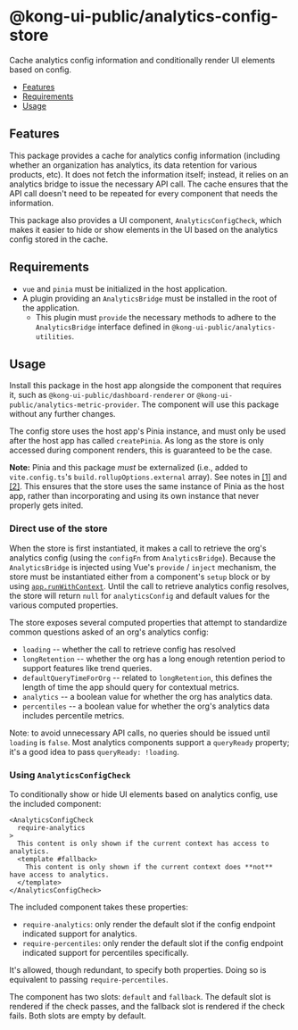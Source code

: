 # @kong-ui-public/analytics-config-store

Cache analytics config information and conditionally render UI elements based on config.

- [Features](#features)
- [Requirements](#requirements)
- [Usage](#usage)

## Features

This package provides a cache for analytics config information (including whether an organization has analytics, its data retention for various products, etc).  It does not fetch the information itself; instead, it relies on an analytics bridge to issue the necessary API call.  The cache ensures that the API call doesn't need to be repeated for every component that needs the information.

This package also provides a UI component, `AnalyticsConfigCheck`, which makes it easier to hide or show elements in the UI based on the analytics config stored in the cache.

## Requirements

- `vue` and `pinia` must be initialized in the host application.
- A plugin providing an `AnalyticsBridge` must be installed in the root of the application.
  - This plugin must `provide` the necessary methods to adhere to the `AnalyticsBridge` interface defined in `@kong-ui-public/analytics-utilities`.

## Usage

Install this package in the host app alongside the component that requires it, such as `@kong-ui-public/dashboard-renderer` or `@kong-ui-public/analytics-metric-provider`.  The component will use this package without any further changes.

The config store uses the host app's Pinia instance, and must only be used after the host app has called `createPinia`.  As long as the store is only accessed during component renders, this is guaranteed to be the case.

**Note:** Pinia and this package _must_ be externalized (i.e., added to `vite.config.ts`'s `build.rollupOptions.external` array).  See notes in [[1]](https://github.com/vuejs/pinia/discussions/1073#discussioncomment-2196098) and [[2]](https://github.com/vuejs/pinia/discussions/1073#discussioncomment-6286516).  This ensures that the store uses the same instance of Pinia as the host app, rather than incorporating and using its own instance that never properly gets inited.

### Direct use of the store

When the store is first instantiated, it makes a call to retrieve the org's analytics config (using the `configFn` from `AnalyticsBridge`).  Because the `AnalyticsBridge` is injected using Vue's `provide` / `inject` mechanism, the store must be instantiated either from a component's `setup` block or by using [`app.runWithContext`](https://vuejs.org/api/application.html#app-runwithcontext).  Until the call to retrieve analytics config resolves, the store will return `null` for `analyticsConfig` and default values for the various computed properties.

The store exposes several computed properties that attempt to standardize common questions asked of an org's analytics config:

- `loading` -- whether the call to retrieve config has resolved
- `longRetention` -- whether the org has a long enough retention period to support features like trend queries.
- `defaultQueryTimeForOrg` -- related to `longRetention`, this defines the length of time the app should query for contextual metrics.
- `analytics` -- a boolean value for whether the org has analytics data.
- `percentiles` -- a boolean value for whether the org's analytics data includes percentile metrics.

Note: to avoid unnecessary API calls, no queries should be issued until `loading` is `false`.  Most analytics components support a `queryReady` property; it's a good idea to pass `queryReady: !loading`.

### Using `AnalyticsConfigCheck`

To conditionally show or hide UI elements based on analytics config, use the included component:

```vue
<AnalyticsConfigCheck
  require-analytics
>
  This content is only shown if the current context has access to analytics.
  <template #fallback>
    This content is only shown if the current context does **not** have access to analytics.
  </template>
</AnalyticsConfigCheck>
```

The included component takes these properties:

- `require-analytics`: only render the default slot if the config endpoint indicated support for analytics.
- `require-percentiles`: only render the default slot if the config endpoint indicated support for percentiles specifically.

It's allowed, though redundant, to specify both properties.  Doing so is equivalent to passing `require-percentiles`.

The component has two slots: `default` and `fallback`.  The default slot is rendered if the check passes, and the fallback slot is rendered if the check fails.  Both slots are empty by default.
